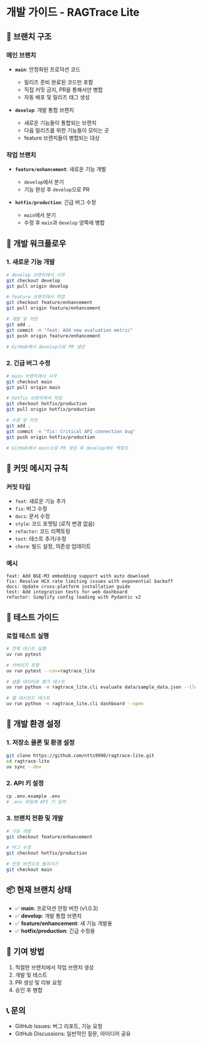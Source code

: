 # 개발 가이드 - RAGTrace Lite

## 🌳 브랜치 구조

### 메인 브랜치
- **`main`**: 안정화된 프로덕션 코드
  - 릴리즈 준비 완료된 코드만 포함
  - 직접 커밋 금지, PR을 통해서만 병합
  - 자동 배포 및 릴리즈 태그 생성

- **`develop`**: 개발 통합 브랜치
  - 새로운 기능들이 통합되는 브랜치
  - 다음 릴리즈를 위한 기능들이 모이는 곳
  - feature 브랜치들이 병합되는 대상

### 작업 브랜치
- **`feature/enhancement`**: 새로운 기능 개발
  - `develop`에서 분기
  - 기능 완성 후 `develop`으로 PR

- **`hotfix/production`**: 긴급 버그 수정
  - `main`에서 분기
  - 수정 후 `main`과 `develop` 양쪽에 병합

## 🚀 개발 워크플로우

### 1. 새로운 기능 개발
```bash
# develop 브랜치에서 시작
git checkout develop
git pull origin develop

# feature 브랜치에서 작업
git checkout feature/enhancement
git pull origin feature/enhancement

# 개발 및 커밋
git add .
git commit -m "feat: Add new evaluation metric"
git push origin feature/enhancement

# GitHub에서 develop으로 PR 생성
```

### 2. 긴급 버그 수정
```bash
# main 브랜치에서 시작
git checkout main
git pull origin main

# hotfix 브랜치에서 작업
git checkout hotfix/production
git pull origin hotfix/production

# 수정 및 커밋
git add .
git commit -m "fix: Critical API connection bug"
git push origin hotfix/production

# GitHub에서 main으로 PR 생성 후 develop에도 백포트
```

## 📝 커밋 메시지 규칙

### 커밋 타입
- `feat`: 새로운 기능 추가
- `fix`: 버그 수정
- `docs`: 문서 수정
- `style`: 코드 포맷팅 (로직 변경 없음)
- `refactor`: 코드 리팩토링
- `test`: 테스트 추가/수정
- `chore`: 빌드 설정, 의존성 업데이트

### 예시
```
feat: Add BGE-M3 embedding support with auto download
fix: Resolve HCX rate limiting issues with exponential backoff
docs: Update cross-platform installation guide
test: Add integration tests for web dashboard
refactor: Simplify config loading with Pydantic v2
```

## 🧪 테스트 가이드

### 로컬 테스트 실행
```bash
# 전체 테스트 실행
uv run pytest

# 커버리지 포함
uv run pytest --cov=ragtrace_lite

# 샘플 데이터로 평가 테스트
uv run python -m ragtrace_lite.cli evaluate data/sample_data.json --llm hcx

# 웹 대시보드 테스트
uv run python -m ragtrace_lite.cli dashboard --open
```

## 🔧 개발 환경 설정

### 1. 저장소 클론 및 환경 설정
```bash
git clone https://github.com/ntts9990/ragtrace-lite.git
cd ragtrace-lite
uv sync --dev
```

### 2. API 키 설정
```bash
cp .env.example .env
# .env 파일에 API 키 입력
```

### 3. 브랜치 전환 및 개발
```bash
# 기능 개발
git checkout feature/enhancement

# 버그 수정
git checkout hotfix/production

# 안정 버전으로 돌아가기
git checkout main
```

## 📦 현재 브랜치 상태

- ✅ **main**: 프로덕션 안정 버전 (v1.0.3)
- ✅ **develop**: 개발 통합 브랜치
- ✅ **feature/enhancement**: 새 기능 개발용
- ✅ **hotfix/production**: 긴급 수정용

## 🤝 기여 방법

1. 적절한 브랜치에서 작업 브랜치 생성
2. 개발 및 테스트
3. PR 생성 및 리뷰 요청
4. 승인 후 병합

## 📞 문의

- GitHub Issues: 버그 리포트, 기능 요청
- GitHub Discussions: 일반적인 질문, 아이디어 공유
